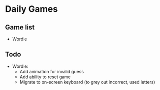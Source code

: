 # Daily Games

## Game list

- Wordle

## Todo

- Wordle:
    - Add animation for invalid guess
    - Add ability to reset game
    - Migrate to on-screen keyboard (to grey out incorrect, used letters)